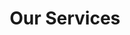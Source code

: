 ---
title: "Our Services"
hero:
  title: "What We do"
  background_image: "/images/bg/home-2.jpg"
content_blocks:
  - _bookshop_name: "services"
    preheading: "Our Services"
    heading: "We provide a wide range of creative services"
    sections:
      - title: "Project Planning"
        icon: "ti-desktop"
        content: "
        i. Quantity & Cost Estimation.
        ii. Planning & Scheduling.
        iii. Quality control.
        iv. Site Safety Management.
        v. Technical consultant."
      - title: "Construction Management"
        icon: "ti-layers"
        content: "i. RCC framed structures
                ii. Design of Steel Structures.
                iii. Sub-structure detailing.
                iv. Super-structure detailing."
      - title: "Project Management"
        icon: "ti-bar-chart"
        content: "i. Independent House plans 2D.
            ii. Apartment Floor plans.
            iii. MEP Drawings.
            iv. Submission Drawings.
            v. Design of Highways and Railways.
            vi. Acoustics & Scientific Vaastu."
      - title: "Structural Designs"
        icon: "ti-vector"
        content: "i. Houses, Villas & Apartments.
          ii. Commercial buildings.
          iii. Industrial buildings.
          iv. Roads and Railways."
      - title: "Architectural Plans"
        icon: "ti-android"
        content: "i. 2D Furniture floor plans.
            ii. 2D Building Elevations 
            iii. Rendering and Photoshop.
            iv. Landscape."
      - title: "Architectural Plans"
        icon: "ti-pencil-alt"
        content: "i. Modular Kitchens.
            ii. Royal Bedrooms
            iii. Wardrobes & false ceiling.
            iv. Entertainment & Crockery units."

  - _bookshop_name: "cta_mini"
    preheading: "For every type business"
    heading: "Entrust Your Project to Our Best Team of Professionals"
    button:
      text: "Contact"
      url: "/contact/"
---